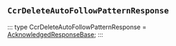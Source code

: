 ## `CcrDeleteAutoFollowPatternResponse`
:::
type CcrDeleteAutoFollowPatternResponse = [AcknowledgedResponseBase](./AcknowledgedResponseBase.md);
:::
